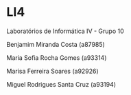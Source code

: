 # LI4
Laboratórios de Informática IV - Grupo 10


Benjamim Miranda Costa (a87985)


Maria Sofia Rocha Gomes (a93314)


Marisa Ferreira Soares (a92926)


Miguel Rodrigues Santa Cruz (a93194)
